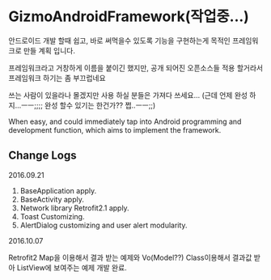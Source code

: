# GizmoAndroidFramework(작업중...)
안드로이드 개발 할때 쉽고, 바로 써먹을수 있도록 기능을 구현하는게 목적인 프레임워크로 만들 계획 입니다.

프레임워크라고 거창하게 이름을 붙이긴 했지만, 공개 되어진 오픈소스들 적용 할거라서 프레임워크 하기는 좀 부끄럽네요

쓰는 사람이 있을라나 몰겠지만 사용 하실 분들은 가져다 쓰세요...
(근데 언제 완성 하지...ㅡㅡ;;;; 완성 할수 있기는 한건가?? 쩝..ㅡㅡ;;)

When easy, and could immediately tap into Android programming and development function, which aims to implement the framework.

Change Logs
----------------------------------------------------------
2016.09.21

1. BaseApplication apply.
2. BaseActivity apply.
3. Network library Retrofit2.1 apply.
4. Toast Customizing.
5. AlertDialog customizing and user alert modularity.

2016.10.07

 Retrofit2 Map을 이용해서 결과 받는 예제와 Vo(Model??) Class이용해서 결과값 받아 ListView에 보여주는
 예제 개발 완료.
